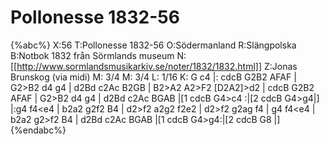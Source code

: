 # Pollonesse 1832-56

{%abc%}
X:56
T:Pollonesse 1832-56
O:Södermanland
R:Slängpolska
B:Notbok 1832 från Sörmlands museum
N:[[http://www.sormlandsmusikarkiv.se/noter/1832/1832.html]]
Z:Jonas Brunskog (via midi)
M: 3/4
M: 3/4
L: 1/16
K: G
c4 |: cdcB G2B2 AFAF | G2>B2 d4 g4 | d2Bd c2Ac B2GB | B2>A2 A2>F2 [D2A2]>d2 |
cdcB G2B2 AFAF | G2>B2 d4 g4 | d2Bd c2Ac BGAB |[1 cdcB G4>c4 :|[2 cdcB G4>g4|]
|:g4 f4<e4 | b2a2 g2f2 B4 | d2>f2 a2g2 f2e2 | d2>f2 g2ag f4 |
g4 f4<e4 | b2a2 g2>f2 B4 | d2Bd c2Ac BGAB |[1 cdcB G4>g4:|[2 cdcB G8 |]
{%endabc%}
